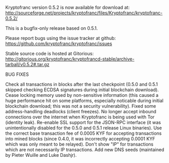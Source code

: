 Kryptofranc version 0.5.2 is now available for download at:
http://sourceforge.net/projects/kryptofranc/files/Kryptofranc/kryptofranc-0.5.2/

This is a bugfix-only release based on 0.5.1.

Please report bugs using the issue tracker at github:
https://github.com/kryptofranc/kryptofranc/issues

Stable source code is hosted at Gitorious:
http://gitorious.org/kryptofranc/kryptofrancd-stable/archive-tarball/v0.5.2#.tar.gz

BUG FIXES

Check all transactions in blocks after the last checkpoint (0.5.0 and 0.5.1 skipped checking ECDSA signatures during initial blockchain download).
Cease locking memory used by non-sensitive information (this caused a huge performance hit on some platforms, especially noticable during initial blockchain download; this was
not a security vulnerability).
Fixed some address-handling deadlocks (client freezes).
No longer accept inbound connections over the internet when Kryptofranc is being used with Tor (identity leak).
Re-enable SSL support for the JSON-RPC interface (it was unintentionally disabled for the 0.5.0 and 0.5.1 release Linux binaries).
Use the correct base transaction fee of 0.0005 KYF for accepting transactions into mined blocks (since 0.4.0, it was incorrectly accepting 0.0001 KYF which was only meant to be relayed).
Don't show "IP" for transactions which are not necessarily IP transactions.
Add new DNS seeds (maintained by Pieter Wuille and Luke Dashjr).
